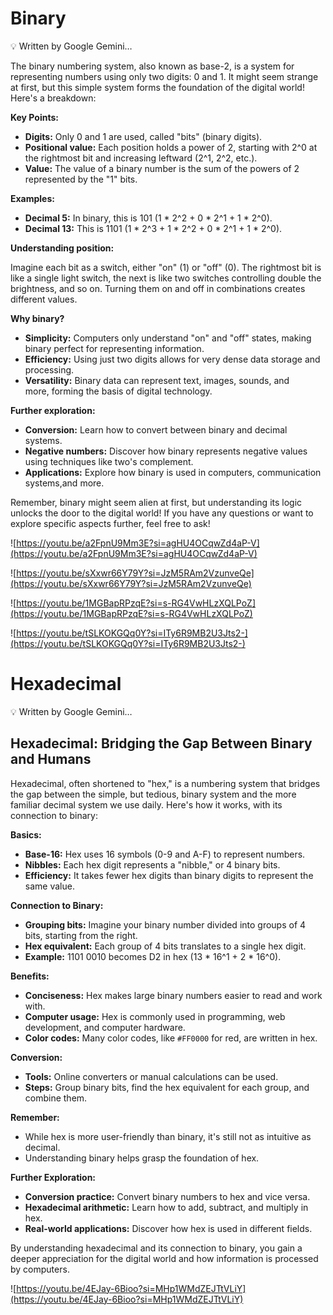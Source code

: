 # Binary

<aside>
💡 Written by Google Gemini…

</aside>

The binary numbering system, also known as base-2, is a system for representing numbers using only two digits: 0 and 1. It might seem strange at first, but this simple system forms the foundation of the digital world! Here's a breakdown:

**Key Points:**

- **Digits:** Only 0 and 1 are used, called "bits" (binary digits).
- **Positional value:** Each position holds a power of 2, starting with 2^0 at the rightmost bit and increasing leftward (2^1, 2^2, etc.).
- **Value:** The value of a binary number is the sum of the powers of 2 represented by the "1" bits.

**Examples:**

- **Decimal 5:** In binary, this is 101 (1 * 2^2 + 0 * 2^1 + 1 * 2^0).
- **Decimal 13:** This is 1101 (1 * 2^3 + 1 * 2^2 + 0 * 2^1 + 1 * 2^0).

**Understanding position:**

Imagine each bit as a switch, either "on" (1) or "off" (0). The rightmost bit is like a single light switch, the next is like two switches controlling double the brightness, and so on. Turning them on and off in combinations creates different values.

**Why binary?**

- **Simplicity:** Computers only understand "on" and "off" states, making binary perfect for representing information.
- **Efficiency:** Using just two digits allows for very dense data storage and processing.
- **Versatility:** Binary data can represent text, images, sounds, and more, forming the basis of digital technology.

**Further exploration:**

- **Conversion:** Learn how to convert between binary and decimal systems.
- **Negative numbers:** Discover how binary represents negative values using techniques like two's complement.
- **Applications:** Explore how binary is used in computers, communication systems,and more.

Remember, binary might seem alien at first, but understanding its logic unlocks the door to the digital world! If you have any questions or want to explore specific aspects further, feel free to ask!

![https://youtu.be/a2FpnU9Mm3E?si=agHU4OCqwZd4aP-V](https://youtu.be/a2FpnU9Mm3E?si=agHU4OCqwZd4aP-V)

![https://youtu.be/sXxwr66Y79Y?si=JzM5RAm2VzunveQe](https://youtu.be/sXxwr66Y79Y?si=JzM5RAm2VzunveQe)

![https://youtu.be/1MGBapRPzqE?si=s-RG4VwHLzXQLPoZ](https://youtu.be/1MGBapRPzqE?si=s-RG4VwHLzXQLPoZ)

![https://youtu.be/tSLKOKGQq0Y?si=ITy6R9MB2U3Jts2-](https://youtu.be/tSLKOKGQq0Y?si=ITy6R9MB2U3Jts2-)



# Hexadecimal

<aside>
💡 Written by Google Gemini…

</aside>

## **Hexadecimal: Bridging the Gap Between Binary and Humans**

Hexadecimal, often shortened to "hex," is a numbering system that bridges the gap between the simple, but tedious, binary system and the more familiar decimal system we use daily. Here's how it works, with its connection to binary:

**Basics:**

- **Base-16:** Hex uses 16 symbols (0-9 and A-F) to represent numbers.
- **Nibbles:** Each hex digit represents a "nibble," or 4 binary bits.
- **Efficiency:** It takes fewer hex digits than binary digits to represent the same value.

**Connection to Binary:**

- **Grouping bits:** Imagine your binary number divided into groups of 4 bits, starting from the right.
- **Hex equivalent:** Each group of 4 bits translates to a single hex digit.
- **Example:** 1101 0010 becomes D2 in hex (13 * 16^1 + 2 * 16^0).

**Benefits:**

- **Conciseness:** Hex makes large binary numbers easier to read and work with.
- **Computer usage:** Hex is commonly used in programming, web development, and computer hardware.
- **Color codes:** Many color codes, like `#FF0000` for red, are written in hex.

**Conversion:**

- **Tools:** Online converters or manual calculations can be used.
- **Steps:** Group binary bits, find the hex equivalent for each group, and combine them.

**Remember:**

- While hex is more user-friendly than binary, it's still not as intuitive as decimal.
- Understanding binary helps grasp the foundation of hex.

**Further Exploration:**

- **Conversion practice:** Convert binary numbers to hex and vice versa.
- **Hexadecimal arithmetic:** Learn how to add, subtract, and multiply in hex.
- **Real-world applications:** Discover how hex is used in different fields.

By understanding hexadecimal and its connection to binary, you gain a deeper appreciation for the digital world and how information is processed by computers.

![https://youtu.be/4EJay-6Bioo?si=MHp1WMdZEJTtVLiY](https://youtu.be/4EJay-6Bioo?si=MHp1WMdZEJTtVLiY)